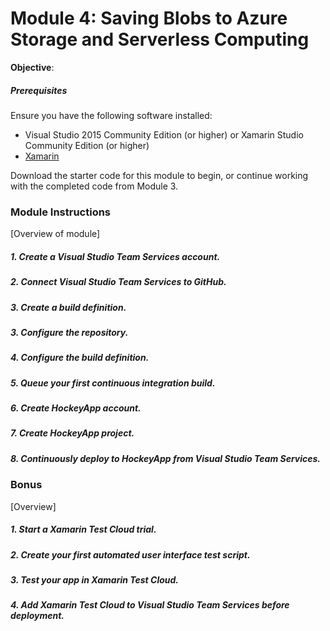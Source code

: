 # Module 4: Saving Blobs to Azure Storage and Serverless Computing
**Objective**: 

##### Prerequisites
Ensure you have the following software installed:

* Visual Studio 2015 Community Edition (or higher) or Xamarin Studio Community Edition (or higher)
* [Xamarin](xamarin.com/download)

Download the starter code for this module to begin, or continue working with the completed code from Module 3.

### Module Instructions
[Overview of module]

##### 1. Create a Visual Studio Team Services account.

##### 2. Connect Visual Studio Team Services to GitHub.

##### 3. Create a build definition.

##### 3. Configure the repository.

##### 4. Configure the build definition.

##### 5. Queue your first continuous integration build.

##### 6. Create HockeyApp account.

##### 7. Create HockeyApp project.

##### 8. Continuously deploy to HockeyApp from Visual Studio Team Services.

### Bonus
[Overview]

##### 1. Start a Xamarin Test Cloud trial.

##### 2. Create your first automated user interface test script.

##### 3. Test your app in Xamarin Test Cloud.

##### 4. Add Xamarin Test Cloud to Visual Studio Team Services before deployment.